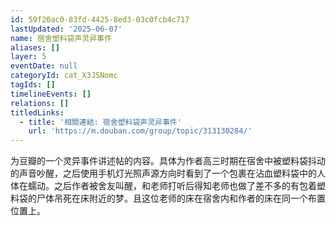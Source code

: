 ```yaml
---
id: 59f20ac0-83fd-4425-8ed3-03c0fcb4c717
lastUpdated: '2025-06-07'
name: 宿舍塑料袋声灵异事件
aliases: []
layer: 5
eventDate: null
categoryId: cat_X3JSNomc
tagIds: []
timelineEvents: []
relations: []
titledLinks:
  - title: '相關連結: 宿舍塑料袋声灵异事件'
    url: 'https://m.douban.com/group/topic/313130284/'
---
```

为豆瓣的一个灵异事件讲述帖的内容。具体为作者高三时期在宿舍中被塑料袋抖动的声音吵醒，之后使用手机灯光照声源方向时看到了一个包裹在沾血塑料袋中的人体在蠕动。之后作者被舍友叫醒，和老师打听后得知老师也做了差不多的有包着塑料袋的尸体吊死在床附近的梦。且这位老师的床在宿舍内和作者的床在同一个布置位置上。
